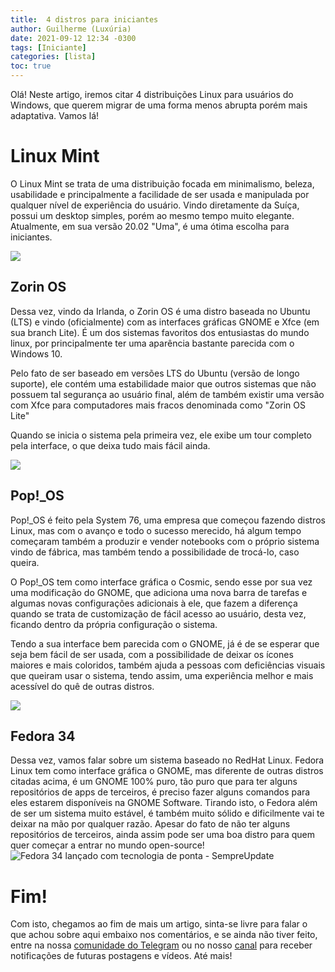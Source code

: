```yaml
---
title:  4 distros para iniciantes
author: Guilherme (Luxúria)
date: 2021-09-12 12:34 -0300 
tags: [Iniciante]
categories: [lista]
toc: true
---
```

Olá! Neste artigo, iremos citar 4 distribuições Linux para usuários do Windows, que querem migrar de uma forma menos abrupta porém mais adaptativa. Vamos lá!


# Linux Mint

O Linux Mint se trata de uma distribuição focada em minimalismo, beleza, usabilidade e principalmente a facilidade de ser usada e manipulada por qualquer nível de experiência do usuário. Vindo diretamente da Suíça, possui um desktop simples, porém ao mesmo tempo muito elegante. Atualmente, em sua versão 20.02 "Uma", é uma ótima escolha para iniciantes.

![](https://camo.githubusercontent.com/6ee3cb71e5adcefafa43f6cd6c9af4cea0e711d5203e78f66c99cb2f7b6995c0/68747470733a2f2f6c696e75786d696e742e636f6d2f70696374757265732f73637265656e73686f74732f756d612f63696e6e616d6f6e2e706e67)

## Zorin OS

Dessa vez, vindo da Irlanda, o Zorin OS é uma distro baseada no Ubuntu (LTS) e vindo (oficialmente) com as interfaces gráficas GNOME e Xfce (em sua branch Lite). É um dos sistemas favoritos dos entusiastas do mundo linux, por principalmente ter uma aparência bastante parecida com o Windows 10.

Pelo fato de ser baseado em versões LTS do Ubuntu (versão de longo suporte), ele contém uma estabilidade maior que outros sistemas que não possuem tal segurança ao usuário final, além de também existir uma versão com Xfce para computadores mais fracos denominada como "Zorin OS Lite"

Quando se inicia o sistema pela primeira vez, ele exibe um tour completo pela interface, o que deixa tudo mais fácil ainda.

![](https://camo.githubusercontent.com/68d5d11cbf530e5a8e9da92dac2817348b105567b0d46f660953f936fe03ebb1/68747470733a2f2f75706c6f61642e77696b696d656469612e6f72672f77696b6970656469612f636f6d6d6f6e732f332f33372f5a6f72696e5f4f535f31352e706e67)

## Pop!_OS

Pop!_OS é feito pela System 76, uma empresa que começou fazendo distros Linux, mas com o avanço e todo o sucesso merecido, há algum tempo começaram também a produzir e vender notebooks com o próprio sistema vindo de fábrica, mas também tendo a possibilidade de trocá-lo, caso queira.

O Pop!_OS tem como interface gráfica o Cosmic, sendo esse por sua vez uma modificação do GNOME, que adiciona uma nova barra de tarefas e algumas novas configurações adicionais à ele, que fazem a diferença quando se trata de customização de fácil acesso ao usuário, desta vez, ficando dentro da própria configuração o sistema.

Tendo a sua interface bem parecida com o GNOME, já é de se esperar que seja bem fácil de ser usada, com a possibilidade de deixar os ícones maiores e mais coloridos, também ajuda a pessoas com deficiências visuais que queiram usar o sistema, tendo assim, uma experiência melhor e mais acessível do quê de outras distros.

![](https://camo.githubusercontent.com/e8882a392930cfcadd3428f9052e6e58c32c63c9224d3b1642a197e9a87ef4f5/68747470733a2f2f7777772e65646976616c646f627269746f2e636f6d2e62722f77702d636f6e74656e742f75706c6f6164732f323032312f30362f706f702d5f6f732d32312d30342d626574612d6c616e6361646f2d636f6d2d6f2d6e6f766f2d6465736b746f702d636f736d69632e6a7067)

## Fedora 34

Dessa vez, vamos falar sobre um sistema baseado no RedHat Linux. Fedora Linux tem como interface gráfica o GNOME, mas diferente de outras distros citadas acima, é um GNOME 100% puro, tão puro que para ter alguns repositórios de apps de terceiros, é preciso fazer alguns comandos para eles estarem disponíveis na GNOME Software.
Tirando isto, o Fedora além de ser um sistema muito estável, é também muito sólido e dificilmente vai te deixar na mão por qualquer razão.
Apesar do fato de não ter alguns repositórios de terceiros, ainda assim pode ser uma boa distro para quem quer começar a entrar no mundo open-source!
![Fedora 34 lançado com tecnologia de ponta - SempreUpdate](https://camo.githubusercontent.com/f9a45e42ebfc853d54624d2bbba0ad2a3593f93b85c7ec8984481527de9e7638/68747470733a2f2f69312e77702e636f6d2f73656d7072657570646174652e636f6d2e62722f77702d636f6e74656e742f75706c6f6164732f323032312f30342f4665646f72612d33342d4465736b746f702d31303234783532392d312e6a70673f726573697a653d313032342532433532392673736c3d31)

# Fim!

Com isto, chegamos ao fim de mais um artigo, sinta-se livre para falar o que achou sobre aqui embaixo nos comentários, e se ainda não tiver feito, entre na nossa  [comunidade do Telegram](https://t.me/opentechlife_comm)  ou no nosso  [canal](https://t.me/opentechlife)  para receber notificações de futuras postagens e vídeos. Até mais!



